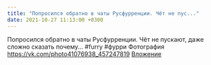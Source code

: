 ```yaml
---
title: "Попросился обратно в чаты Русфурренции. Чёт не пус..."
date: 2021-10-27 11:13:00 +0300
---
```


Попросился обратно в чаты Русфурренции. Чёт не пускают, даже сложно сказать почему...
#furry #фурри
Фотография
<a class="vk-attach" href="https://vk.com/photo41076938_457247819">https://vk.com/photo41076938_457247819</a>
<a class="vk-attach" href="https://vk.com/photo41076938_457247819">Вложение</a>
